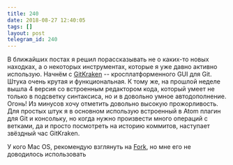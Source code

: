 ```yaml
---
title: 240
date: 2018-08-27 12:40:05
tags: []
layout: post
telegram_id: 240
---
```


В ближайших постах я решил порассказывать не о каких-то новых находках, а о некоторых инструментах, которые я уже давно активно использую. Начнём с [GitKraken](https://www.gitkraken.com/) -- кросплатформенного GUI для Git. Штука очень крутая и функциональная. К тому же, на прошлой неделе вышла 4 версия со встроенным редактором кода, который умеет не только в подсветку синтаксиса, но и в довольно умное автодополнение. Огонь! Из минусов хочу отметить довольно высокую прожорливость. Для простых штук я в основном использую встроенный в Atom плагин для Git и консольку, но когда нужно произвести много операций с ветками, да и просто посмотреть на историю коммитов, наступает звёздный час GitKraken.

У кого Mac OS, рекомендую взглянуть на [Fork](https://git-fork.com/), но мне его не доводилось использовать
